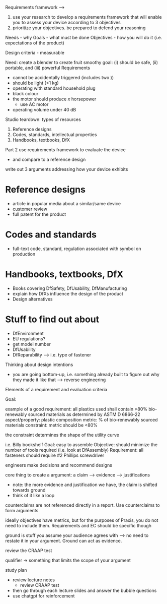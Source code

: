 Requirements framework --> 

1) use your research to develop a requirements framework that will enable you to assess your device according to 3 objectives
2) prioritize your objectives. be prepared to defend your reasoning


Needs - why
Goals - what must be done 
Objectives - how you will do it (i.e. expectations of the product)

Design criteria - measurable

Need: create a blender to create fruit smoothy
goal: (i) should be safe, (ii) portable, and (iii) powerful
Requirements
- cannot be accidentally triggered (includes two ))
- should be light (<1 kg)
- operating with standard household plug
- black colour
- the motor should produce *x* horsepower
	- use AC motor
- operating volume under 40 dB


Studio teardown:
types of resources
1. Reference designs
2. Codes, standards, intellectual properties
3. Handbooks, textbooks, DfX


Part 2
use requirements framework to evaluate the device
- and compare to a reference design

write out 3 arguments addressing how your device exhibits
# Reference designs
- article in popular media about a similar/same device
- customer review
- full patent for the product

# Codes and standards
- full-text code, standard, regulation associated with symbol on production

# Handbooks, textbooks, DfX
- Books covering DfSafety, DfUsability, DfManufacturing
- explain how DfXs influence the design of the product
- Design alternatives



# Stuff to find out about 
- DfEnvironment
- EU regulations? 
- get model number
- DfUsability
- DfReparability --> i.e. type of fastener


Thinking about design intentions
- you are going bottom-up, i.e. something already built to figure out why they made it like that --> reverse engineering

Elements of a requirement and evaluation criteria

Goal:

example of a good requirement: all plastics used shall contain >80% bio-renewably sourced materials as determined by ASTM D 6866-22
aspect/property: plastic composition
metric: % of bio-renewably sourced materials
constraint: metric should be <80%

the constraint determines the shape of the utility curve


i.e. Billy bookshelf
Goal: easy to assemble
Objective: should minimize the number of tools required (i.e. look at DfAssembly)
Requirement: all fasteners should require #2 Phillips screwdriver

engineers make decisions and recommend designs


core thing to create a argument: a claim --> evidence --> justifications

- note: the more evidence and justification we have, the claim is shifted towards ground
- think of it like a loop

counterclaims are not referenced directly in a report. Use counterclaims to form arguments

ideally objectives have metrics, but for the purposes of Praxis, you do not need to include them. Requirements and EC should be specific though

ground is stuff you assume your audience agrees with --> no need to restate it in your argument. Ground can act as evidence.

review the CRAAP test

qualifier -> something that limits the scope of your argument

study plan
- review lecture notes
	- review CRAAP test
- then go through each lecture slides and answer the bubble questions
- use chatgpt for reinforcement